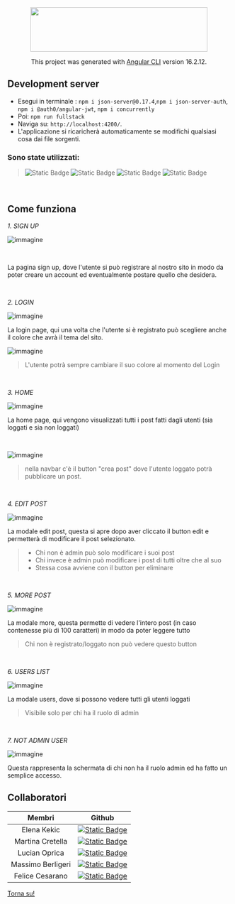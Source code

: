 
<div  align="center" >
 <img src="https://upload.wikimedia.org/wikipedia/commons/thumb/0/07/Angular_Logo_SVG.svg/2560px-Angular_Logo_SVG.svg.png" width="400" height="100" /> 

  This project was generated with [Angular CLI](https://github.com/angular/angular-cli) version 16.2.12. 
</div>


## Development server


- Esegui in terminale : `npm i json-server@0.17.4`,`npm i json-server-auth`, `npm i @auth0/angular-jwt`,  `npm i concurrently`
- Poi: `npm run fullstack` 
- Naviga su: `http://localhost:4200/`.
- L'applicazione si ricaricherà automaticamente se modifichi qualsiasi cosa dai file sorgenti.


### Sono state utilizzati:

> ![Static Badge](https://img.shields.io/badge/HTML-%23E34F26?style=for-the-badge&logo=html5&labelColor=black)  ![Static Badge](https://img.shields.io/badge/SCSS-%23CC6699?style=for-the-badge&logo=SASS&labelColor=black)
   ![Static Badge](https://img.shields.io/badge/Bootstrap-%237952B3?style=for-the-badge&logo=Bootstrap&labelColor=black)   ![Static Badge](https://img.shields.io/badge/TypeScript-%233178C6?style=for-the-badge&logo=typescript&labelColor=black)

<br> 

<h2 > Come funziona </h2>

 _1. SIGN UP_
 
![immagine](https://github.com/Elekekic/Gruppo-7/assets/157897660/e3f25774-41dd-4161-b079-e26f26d52b2e)

<br>

<div >
  
La pagina sign up, dove l'utente si può registrare al nostro sito in modo da poter creare un account ed eventualmente postare quello che desidera.


</div>

<br>

 _2. LOGIN_

![immagine](https://github.com/Elekekic/Gruppo-7/assets/157897660/e41fe7c9-8c1f-49d0-8cff-acc8ec5a0bce)




La login page, qui una volta che l'utente si è registrato può scegliere anche il colore che avrà il tema del sito.

![immagine](https://github.com/Elekekic/Gruppo-7/assets/157897660/57b55900-07e8-4cc0-ae87-5b73bc8857c4)

> L'utente potrà sempre cambiare il suo colore al momento del Login


<br>

 _3. HOME_

![immagine](https://github.com/Elekekic/Gruppo-7/assets/157897660/79d3fcf4-36ac-4637-b259-c274269c52ac)




La home page, qui vengono visualizzati tutti i post fatti dagli utenti (sia loggati e sia non loggati)

<br>

![immagine](https://github.com/Elekekic/Gruppo-7/assets/157897660/6840d7c6-28ac-415f-ad66-9bfbdddfae4b)

> nella navbar c'è il button "crea post" dove l'utente loggato potrà pubblicare un post. 


<br>

 _4. EDIT POST_

![immagine](https://github.com/Elekekic/Gruppo-7/assets/157897660/21f83224-7fe1-4895-a988-5384c410d486)




La modale edit post, questa si apre dopo aver cliccato il button edit e permetterà di modificare il post selezionato. 
> - Chi non è admin può solo modificare i suoi post
> - Chi invece è admin può modificare i post di tutti oltre che al suo
> - Stessa cosa avviene con il button per eliminare


<br>

 _5. MORE POST_

![immagine](https://github.com/Elekekic/Gruppo-7/assets/157897660/9f6b8594-3a69-40c9-892c-e431496b9d48)




La modale more, questa permette di vedere l'intero post (in caso contenesse più di 100 caratteri) in modo da poter leggere tutto
> Chi non è registrato/loggato non può vedere questo button


<br>

 _6. USERS LIST_

![immagine](https://github.com/Elekekic/Gruppo-7/assets/157897660/1145148b-d3f3-41b3-ae66-3d43e165bfea)




La modale users, dove si possono vedere tutti gli utenti loggati
> Visibile solo per chi ha il ruolo di admin


<br>

 _7. NOT ADMIN USER_

 ![immagine](https://github.com/Elekekic/Gruppo-7/assets/157897660/b1c84644-dfbe-411e-94b5-4ba333746e87)




Questa rappresenta la schermata di chi non ha il ruolo admin ed ha fatto un semplice accesso.

## Collaboratori

| Membri | Github   |
| :---:   | :---: | 
| Elena Kekic | <a href="https://github.com/Elekekic"> ![Static Badge](https://img.shields.io/badge/Elena%20Kekic-%23a52121?style=for-the-badge&logo=Github&logoColor=black&labelColor=white) </a>  |
| Martina Cretella | <a href="https://github.com/azakanaa"> ![Static Badge](https://img.shields.io/badge/Martina%20Cretella-%23EA4AAA?style=for-the-badge&logo=Github&logoColor=black&labelColor=white) </a>   |
| Lucian Oprica | <a href="https://github.com/OpricaLucianAndrei"> ![Static Badge](https://img.shields.io/badge/Lucian%20Oprica-%237c10d3?style=for-the-badge&logo=Github&logoColor=black&labelColor=white) </a>   |
| Massimo Berligeri | <a href="https://github.com/Max2002-code"> ![Static Badge](https://img.shields.io/badge/Massimo%20Berlingeri-%23E60012?style=for-the-badge&logo=Github&logoColor=black&labelColor=white) </a>|
| Felice Cesarano | <a href="https://github.com/felicecesarano"> ![Static Badge](https://img.shields.io/badge/Felice%20Cesarano-%231d874d?style=for-the-badge&logo=Github&logoColor=black&labelColor=white) </a>  |

[Torna su!](#development-server)

